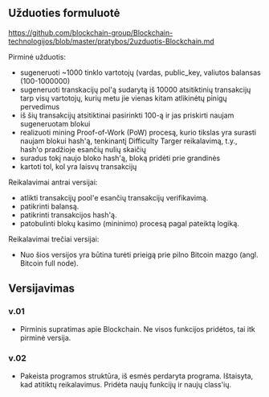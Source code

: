 ## Užduoties formuluotė
https://github.com/blockchain-group/Blockchain-technologijos/blob/master/pratybos/2uzduotis-Blockchain.md

Pirminė užduotis:
* sugeneruoti ~1000 tinklo vartotojų (vardas, public_key, valiutos balansas (100-1000000)
* sugeneruoti transkacijų pol'ą sudarytą iš 10000 atsitiktinių transakcijų tarp visų vartotojų, kurių metu jie vienas kitam atlikinėtų pinigų pervedimus
* iš šių transakcijų atsitiktinai pasirinkti 100-ą ir jas priskirti naujam sugeneruotam blokui
* realizuoti mining Proof-of-Work (PoW) procesą, kurio tikslas yra surasti naujam blokui hash'ą, tenkinantį Difficulty Targer reikalavimą, t.y., hash'o pradžioje esančių nulių skaičių
* suradus tokį naujo bloko hash'ą, bloką pridėti prie grandinės
* kartoti tol, kol yra laisvų transakcijų

Reikalavimai antrai versijai:
* atlikti transakcijų pool'e esančių transakcijų verifikavimą.
* patikrinti balansą.
* patikrinti transakcijos hash'ą.
* patobulinti blokų kasimo (mininimo) procesą pagal pateiktą logiką.

Reikalavimai trečiai versijai:
* Nuo šios versijos yra būtina turėti prieigą prie pilno Bitcoin mazgo (angl. Bitcoin full node).

## Versijavimas

### v.01

* Pirminis supratimas apie Blockchain. Ne visos funkcijos pridėtos, tai itk pirminė versija.

### v.02

* Pakeista programos struktūra, iš esmės perdaryta programa. Ištaisyta, kad atitiktų reikalavimus. Pridėta naujų funkcijų ir naujų class'ių.
